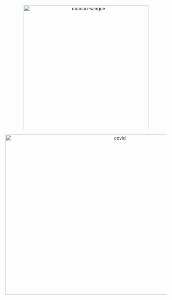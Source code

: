 
<p align="center">   
   <img src="https://github.com/wilmorales21/Scripts/assets/80546143/7e27b30d-193f-47d1-ad49-049eae782c43" alt="doacao-sangue" height="390">
</p>

<p align="center">   
   <img src="https://github.com/wilmorales21/Scripts/assets/80546143/85c5d998-05d7-4eae-a151-2232d451d8e6" alt="covid" height="500" width="700">
</p>

